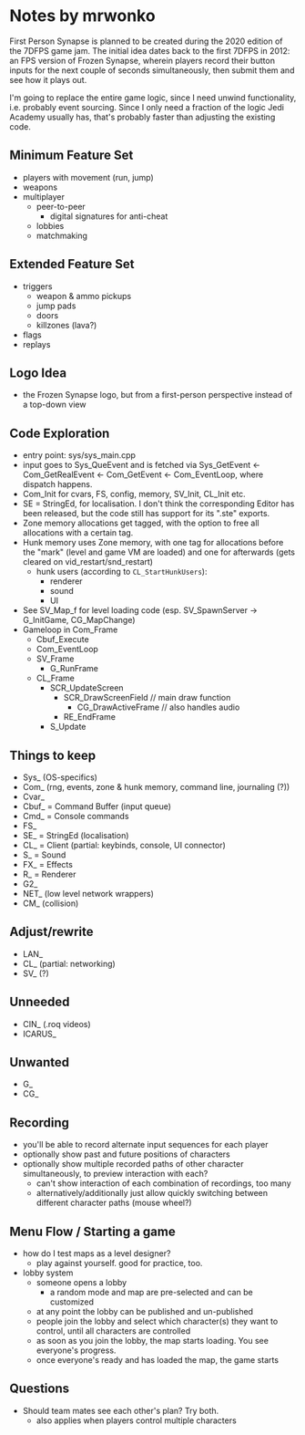 # Notes by mrwonko

First Person Synapse is planned to be created during the 2020 edition of the 7DFPS game jam. The initial idea dates back to the first 7DFPS in 2012: an FPS version of Frozen Synapse, wherein players record their button inputs for the next couple of seconds simultaneously, then submit them and see how it plays out.

I'm going to replace the entire game logic, since I need unwind functionality, i.e. probably event sourcing. Since I only need a fraction of the logic Jedi Academy usually has, that's probably faster than adjusting the existing code.

## Minimum Feature Set

* players with movement (run, jump)
* weapons
* multiplayer
  * peer-to-peer
    * digital signatures for anti-cheat
  * lobbies
  * matchmaking

## Extended Feature Set

* triggers
  * weapon & ammo pickups
  * jump pads
  * doors
  * killzones (lava?)
* flags
* replays

## Logo Idea

* the Frozen Synapse logo, but from a first-person perspective instead of a top-down view

## Code Exploration

* entry point: sys/sys_main.cpp
* input goes to Sys_QueEvent and is fetched via Sys_GetEvent <- Com_GetRealEvent <- Com_GetEvent <- Com_EventLoop, where dispatch happens.
* Com_Init for cvars, FS, config, memory, SV_Init, CL_Init etc.
* SE = StringEd, for localisation. I don't think the corresponding Editor has been released, but the code still has support for its ".ste" exports.
* Zone memory allocations get tagged, with the option to free all allocations with a certain tag.
* Hunk memory uses Zone memory, with one tag for allocations before the "mark" (level and game VM are loaded) and one for afterwards (gets cleared on vid_restart/snd_restart)
  * hunk users (according to `CL_StartHunkUsers`):
    * renderer
    * sound
    * UI
* See SV_Map_f for level loading code (esp. SV_SpawnServer -> G_InitGame, CG_MapChange)
* Gameloop in Com_Frame
  * Cbuf_Execute
  * Com_EventLoop
  * SV_Frame
    * G_RunFrame
  * CL_Frame
    * SCR_UpdateScreen
      * SCR_DrawScreenField // main draw function
        * CG_DrawActiveFrame // also handles audio
      * RE_EndFrame
    * S_Update

## Things to keep

* Sys_ (OS-specifics)
* Com_ (rng, events, zone & hunk memory, command line, journaling (?))
* Cvar_
* Cbuf_ = Command Buffer (input queue)
* Cmd_ = Console commands
* FS_
* SE_ = StringEd (localisation)
* CL_ = Client (partial: keybinds, console, UI connector)
* S_ = Sound
* FX_ = Effects
* R_ = Renderer
* G2_
* NET_ (low level network wrappers)
* CM_ (collision)

## Adjust/rewrite

* LAN_
* CL_ (partial: networking)
* SV_ (?)

## Unneeded

* CIN_ (.roq videos)
* ICARUS_

## Unwanted

* G_
* CG_

## Recording

* you'll be able to record alternate input sequences for each player
* optionally show past and future positions of characters
* optionally show multiple recorded paths of other character simultaneously, to preview interaction with each?
  * can't show interaction of each combination of recordings, too many
  * alternatively/additionally just allow quickly switching between different character paths (mouse wheel?)

## Menu Flow / Starting a game

* how do I test maps as a level designer?
  * play against yourself. good for practice, too.
* lobby system
  * someone opens a lobby
    * a random mode and map are pre-selected and can be customized
  * at any point the lobby can be published and un-published
  * people join the lobby and select which character(s) they want to control, until all characters are controlled
  * as soon as you join the lobby, the map starts loading. You see everyone's progress.
  * once everyone's ready and has loaded the map, the game starts

## Questions

* Should team mates see each other's plan? Try both.
  * also applies when players control multiple characters
